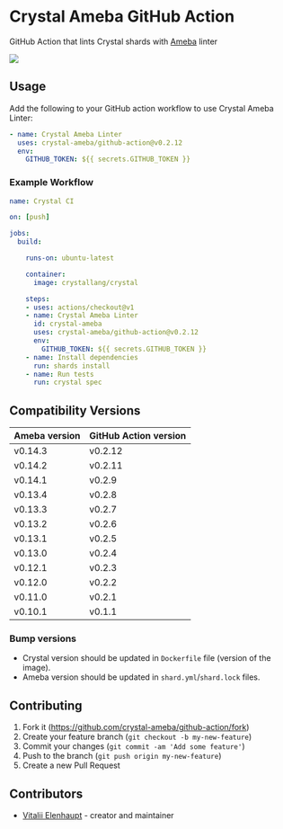 # Crystal Ameba GitHub Action

GitHub Action that lints Crystal shards with [Ameba](https://github.com/crystal-ameba/ameba) linter

![](https://github.com/crystal-ameba/github-action/raw/master/assets/sample.png)

## Usage

Add the following to your GitHub action workflow to use Crystal Ameba Linter:

``` yaml
- name: Crystal Ameba Linter
  uses: crystal-ameba/github-action@v0.2.12
  env:
    GITHUB_TOKEN: ${{ secrets.GITHUB_TOKEN }}
```

### Example Workflow

``` yaml
name: Crystal CI

on: [push]

jobs:
  build:

    runs-on: ubuntu-latest

    container:
      image: crystallang/crystal

    steps:
    - uses: actions/checkout@v1
    - name: Crystal Ameba Linter
      id: crystal-ameba
      uses: crystal-ameba/github-action@v0.2.12
      env:
        GITHUB_TOKEN: ${{ secrets.GITHUB_TOKEN }}
    - name: Install dependencies
      run: shards install
    - name: Run tests
      run: crystal spec
```

## Compatibility Versions

|  Ameba version | GitHub Action version |
|  -             | -                     |
| v0.14.3        | v0.2.12               |
| v0.14.2        | v0.2.11               |
| v0.14.1        | v0.2.9                |
| v0.13.4        | v0.2.8                |
| v0.13.3        | v0.2.7                |
| v0.13.2        | v0.2.6                |
| v0.13.1        | v0.2.5                |
| v0.13.0        | v0.2.4                |
| v0.12.1        | v0.2.3                |
| v0.12.0        | v0.2.2                |
| v0.11.0        | v0.2.1                |
| v0.10.1        | v0.1.1                |

### Bump versions

* Crystal version should be updated in `Dockerfile` file (version of the image).
* Ameba version should be updated in `shard.yml`/`shard.lock` files.

## Contributing

1. Fork it (<https://github.com/crystal-ameba/github-action/fork>)
2. Create your feature branch (`git checkout -b my-new-feature`)
3. Commit your changes (`git commit -am 'Add some feature'`)
4. Push to the branch (`git push origin my-new-feature`)
5. Create a new Pull Request

## Contributors

- [Vitalii Elenhaupt](https://github.com/veelenga) - creator and maintainer
